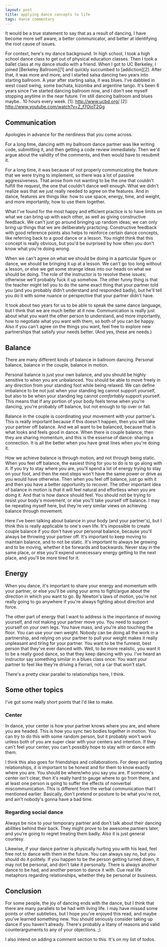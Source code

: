 ```yaml
---
layout: post
title: applying dance concepts to life
tags: dance commentary
---
```


It would be a true statement to say that as a result of dancing, I have become more self aware, a better communicator, and better at identifying the root cause of issues.

For context, here's my dance background.  In high school, I took a high school dance class to get out of physical education classes.  Then I took a ballet class at my dance studio with a friend.  When I got to UC Berkeley, I joined [Berkeley Ballroom][1] and quickly succumbed to [addiction][2].  After that, it was more and more, and I started salsa dancing two years into starting ballroom.  A year after starting salsa, it was blues.  I've dabbled in west coast swing, some bachata, kizomba and argentine tango.  It's been 6 years since I've started dancing ballroom now, and I don't see myself stopping anytime in the near future.  I'm still dancing ballroom and blues maybe.. 10 hours every week.
[1]: http://www.ucbd.org/
[2]: http://www.youtube.com/watch?v=Z_f7OioT2Gg

## Communication

Apologies in advance for the nerdiness that you come across.

For a long time, dancing with my ballroom dance partner was like writing code, submitting it, and then getting a code review immediately.  Then we'd argue about the validity of the comments, and then would have to resubmit it.

For a long time, it was because of not properly communicating the feature that we were trying to implement, so there was a lot of passive aggressiveness.  That arose from not wanting to be the one that couldn't fulfill the request, the one that couldn't dance well enough.  What we didn't realize was that we just really needed to agree on the features.  And in dance, features are things like: how to use space, energy, time, and weight, and more importantly, how to use them together.

What I've found for the most happy and efficient practice is to have limits on what we can bring up with each other, as well as giving constructive feedback.  We can't just go around bringing up random ideas; we can only bring up things that we are deliberately practicing.  Constructive feedback with good reference points also helps to reinforce certain dance concepts, like referring back to a good dance or a lesson.  You might think that this concept is really obvious, but you'd be surprised by how often you don't know what you're doing wrong.

When we can't agree on what we should be doing in a particular figure or dance, we should be bringing it up at a lesson.  We can't go too long without a lesson, or else we get some strange ideas into our heads on what we should be doing.  The role of the instructor is to resolve these issues; otherwise we'll probably fuck it up somehow.  The other funny thing is that the teacher might tell you to do the same exact thing that your partner told you (and you probably didn't understand and responded badly), but he'll tell you do it with some nuance or perspective that your partner didn't have.

It took about two years for us to be able to speak the same dance language, but I think that we are much better at it now.  Communication is really just about what you want the other person to understand, and more importantly, how to negotiate what you want with them, so both of you can be happy.  Also if you can't agree on the things you want, feel free to explore new partnerships that satisfy your needs better.  (And yes, these are needs.)

## Balance

There are many different kinds of balance in ballroom dancing.  Personal balance, balance in the couple, balance in motion.

Personal balance is just your own balance, and you should be highly sensitive to when you are unbalanced.  You should be able to move freely in any direction from your standing foot while being relaxed.  We can define imbalance to be not just when your standing leg cannot support yourself, but also to be when your standing leg cannot *comfortably* support yourself.  This means that if any portion of your body feels tense when you're dancing, you're probably off balance, but not enough to tip over or fall.

Balance in the couple is coordinating your movement with your partner's.  This is really important because if this doesn't happen, then you will take your partner off balance.  And we all want to be balanced, because that is what looks and feels good in dance.  When there is couple balance, then they are sharing momentum, and this is the essense of dance: sharing a connection.  It is all the better when you have great lines when you're doing it.

How we achieve balance is through motion, and not through being static.  When you feel off balance, the easiest thing for you to do is to go along with it.  If you try to stay where you are, you'll spend a lot of energy trying to stay on your foot, and then the next steps won't have the same power or drive as you would have otherwise.  Then when you feel off balance, just go with it and then you have a better opportunity to recover.  The other important idea of balance in motion is that it will feel natural and effortless when you are doing it.  And that is how dance should feel.  You should not be trying to resist your body's movement, or else you'll take yourself off balance.  I may be repeating myself here, but they're very similar views on achieving balance through movement.

Here I've been talking about balance in your body (and your partner's), but I think this is really applicable to one's own life.  It's impossible to create couple balance if you don't have your personal balance, because you'll always be throwing your partner off.  It's important to keep moving to maintain balance, and to not be static.  It's important to always be growing and to be moving, whether it be forwards and backwards.  Never stay in the same place, or else you'll expend unnecessary energy getting to the next place, and you'll be more tired for it.

## Energy

When you dance, it's important to share your energy and momentum with your partner, or else you'll be using your arms to fight/argue about the direction in which you want to go.  By Newton's laws of motion, you're not really going to go anywhere if you're always fighting about direction and force.

The other part of energy that I want to address is the importance of moving yourself, and not making your partner move you.  You need to support yourself on your own legs.  You have mass, and you're also touching the floor.  You can use your own weight.  Nobody can be doing all the work in a partnership, and relying on your partner to pull your weight makes it really unpleasant and tiring for your partner.  You want to be the funnest, best person that they've ever danced with.  Well, to be more realistic, you want it to be a really good dance, so that they keep dancing with you.  I've heard an instructor say something similar in a blues class once:
You want your partner to feel like they're driving a Ferrari, not a car that won't start.

There's a pretty clear parallel to relationships here, I think.

## Some other topics

I've got some really short points that I'd like to make.

### Center

In dance, your center is how your partner knows where you are, and where you are headed.  This is how you sync two bodies together in motion.  You can try to do this with some random person, but it probably won't work unless both of you are super clear with your centers and intention.  If they can't feel your center, you can't possibly hope to stay with or dance with them.

I think this also goes for friendships and collaborations.  For deep and lasting relationships, it is important to be honest and for them to know exactly where you are.  You should be where/who you say you are.  If someone's center isn't clear, then it's really hard to gauge where to go from there, and at least one person is going to suffer the effects of nonverbal miscommunication.  This is different from the verbal communication that I mentioned earlier.  Basically, don't pretend or posture to be what you're not, and ain't nobody's gonna have a bad time.

### Regarding social dance

Always be nice to your temporary partner and don't talk about their dancing abilities behind their back.  They might prove to be awesome partners later, and you're going to regret treating them badly.  Also it is just general courtesy.

Likewise, if your dance partner is physically hurting you with his lead, feel free not to dance with them in the future.  You can always say no, but you should do it politely.  If you happen to be the person getting turned down, it may not be personal, and don't take it personally.  There is always another dance to be had, and another person to dance it with.  Cue real life metaphors regarding relationships, whether they be personal or business.

## Conclusion

For some people, the joy of dancing ends with the dance, but I think that there are many parallels to be had with living life.  I may have missed some points or other subtleties, but I hope you've enjoyed this read, and maybe you've learned something new.  You should seriously consider taking up dance if you haven't already.  There's probably a litany of reasons and valid counterarguments to any of your objections.  ;)

I also intend on adding a comment section to this.  It's on my list of todos.